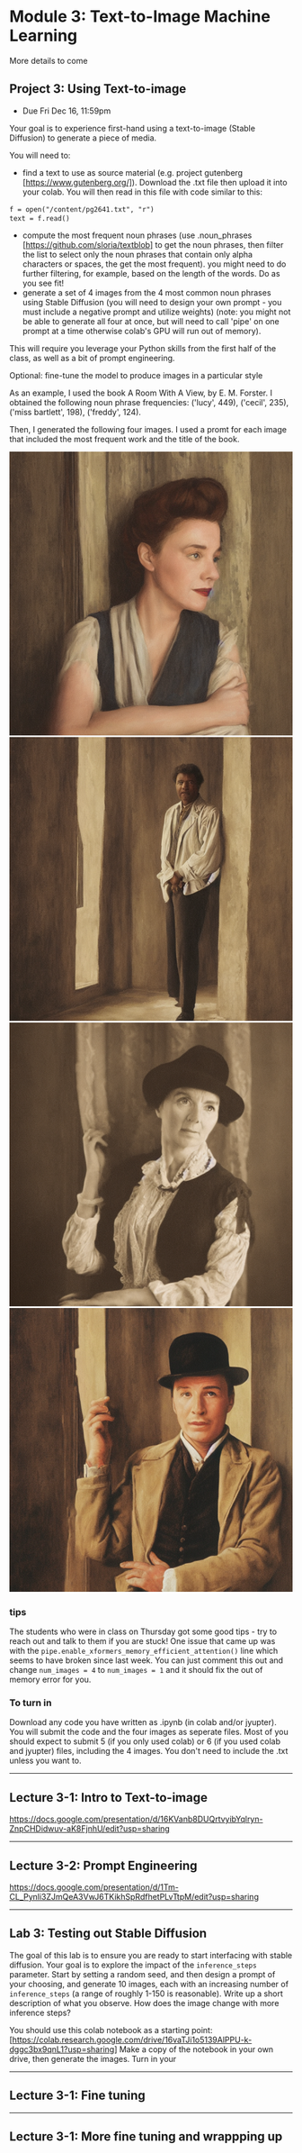 # Module 3: Text-to-Image Machine Learning

More details to come

<a name="project3"></a>

## Project 3: Using Text-to-image

- Due Fri Dec 16, 11:59pm

Your goal is to experience first-hand using a text-to-image (Stable Diffusion) to generate a piece of media.

You will need to:

- find a text to use as source material (e.g. project gutenberg [https://www.gutenberg.org/]). Download the .txt file then upload it into your colab. You will then read in this file with code similar to this:

```
f = open("/content/pg2641.txt", "r")
text = f.read()
```

- compute the most frequent noun phrases (use .noun_phrases [https://github.com/sloria/textblob] to get the noun phrases, then filter the list to select only the noun phrases that contain only alpha characters or spaces, the get the most frequent). you might need to do further filtering, for example, based on the length of the words. Do as you see fit!
- generate a set of 4 images from the 4 most common noun phrases using Stable Diffusion (you will need to design your own prompt - you must include a negative prompt and utilize weights) (note: you might not be able to generate all four at once, but will need to call 'pipe' on one prompt at a time otherwise colab's GPU will run out of memory).

This will require you leverage your Python skills from the first half of the class, as well as a bit of prompt engineering.

Optional: fine-tune the model to produce images in a particular style

As an example, I used the book A Room With A View, by E. M. Forster.
I obtained the following noun phrase frequencies: ('lucy', 449), ('cecil', 235), ('miss bartlett', 198), ('freddy', 124).

Then, I generated the following four images. I used a promt for each image that included the most frequent work and the title of the book.

![Lucy](pics/lucy.png)
![Cecil](pics/cecil.png)
![Miss Barlett](pics/bartlett.png)
![Freddy](pics/freddy.png)

### tips

The students who were in class on Thursday got some good tips - try to reach out and talk to them if you are stuck!
One issue that came up was with the ```pipe.enable_xformers_memory_efficient_attention()``` line which seems to have broken since last week.
You can just comment this out and change ```num_images = 4``` to ```num_images = 1``` and it should fix the out of memory error for you.

### To turn in
Download any code you have written as .ipynb (in colab and/or jyupter).
You will submit the code and the four images as seperate files.
Most of you should expect to submit 5 (if you only used colab) or 6 (if you used colab and jyupter) files, including the 4 images.
You don't need to include the .txt unless you want to.

<hr> 

## Lecture 3-1: Intro to Text-to-image

https://docs.google.com/presentation/d/16KVanb8DUQrtvyibYqlryn-ZnpCHDidwuv-aK8FjnhU/edit?usp=sharing

<hr> 

## Lecture 3-2: Prompt Engineering

https://docs.google.com/presentation/d/1Tm-CL_Pynli3ZJmQeA3VwJ6TKikhSpRdfhetPLvTtpM/edit?usp=sharing

<hr> 

## Lab 3: Testing out Stable Diffusion

The goal of this lab is to ensure you are ready to start interfacing with stable diffusion.
Your goal is to explore the impact of the ```inference_steps``` parameter.
Start by setting a random seed, and then design a prompt of your choosing, and generate 10 images, each with an increasing number of ```inference_steps``` (a range of roughly 1-150 is reasonable).
Write up a short description of what you observe.
How does the image change with more inference steps?

You should use this colab notebook as a starting point: [https://colab.research.google.com/drive/16vaTJi1o5139AlPPU-k-dggc3bx9qnL1?usp=sharing]
Make a copy of the notebook in your own drive, then generate the images.
Turn in your 

<hr> 

## Lecture 3-1: Fine tuning

<hr> 

## Lecture 3-1: More fine tuning and wrappping up
